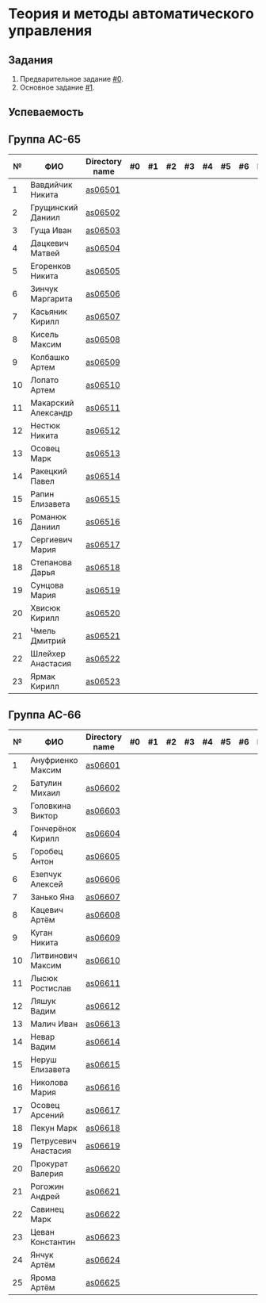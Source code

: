 # Теория и методы автоматического управления

## Задания

1. Предварительное задание [#0](./tasks/task_00/readme.md).
2. Основное задание [#1](./tasks/task_01/readme.md).

## Успеваемость

## Группа AC-65
| №  | ФИО                               | Directory name              | #0 | #1 | #2 | #3 | #4 | #5 | #6 | Рейтинг |
|----|-----------------------------------|-----------------------------|----|----|----|----|----|----|----|---------|
| 1  | Вавдийчик Никита                  |[as06501](./trunk/as06501/)  |    |    |    |    |    |    |    |         |
| 2  | Грущинский Даниил                 |[as06502](./trunk/as06502/)  |    |    |    |    |    |    |    |         |
| 3  | Гуща Иван                         |[as06503](./trunk/as06503/)  |    |    |    |    |    |    |    |         |
| 4  | Дацкевич Матвей                   |[as06504](./trunk/as06504/)  |    |    |    |    |    |    |    |         |
| 5  | Егоренков Никита                  |[as06505](./trunk/as06505/)  |    |    |    |    |    |    |    |         |
| 6  | Зинчук Маргарита                  |[as06506](./trunk/as06506/)  |    |    |    |    |    |    |    |         |
| 7  | Касьяник Кирилл                   |[as06507](./trunk/as06507/)  |    |    |    |    |    |    |    |         |
| 8  | Кисель Максим                     |[as06508](./trunk/as06508/)  |    |    |    |    |    |    |    |         |
| 9  | Колбашко Артем                    |[as06509](./trunk/as06509/)  |    |    |    |    |    |    |    |         |
| 10 | Лопато Артем                      |[as06510](./trunk/as06510/)  |    |    |    |    |    |    |    |         |
| 11 | Макарский Александр               |[as06511](./trunk/as06511/)  |    |    |    |    |    |    |    |         |
| 12 | Нестюк Никита                     |[as06512](./trunk/as06512/)  |    |    |    |    |    |    |    |         |
| 13 | Осовец Марк                       |[as06513](./trunk/as06513/)  |    |    |    |    |    |    |    |         |
| 14 | Ракецкий Павел                    |[as06514](./trunk/as06514/)  |    |    |    |    |    |    |    |         |
| 15 | Рапин Елизавета                   |[as06515](./trunk/as06515/)  |    |    |    |    |    |    |    |         |
| 16 | Романюк Даниил                    |[as06516](./trunk/as06516/)  |    |    |    |    |    |    |    |         |
| 17 | Сергиевич Мария                   |[as06517](./trunk/as06517/)  |    |    |    |    |    |    |    |         |
| 18 | Степанова Дарья                   |[as06518](./trunk/as06518/)  |    |    |    |    |    |    |    |         |
| 19 | Сунцова Мария                     |[as06519](./trunk/as06519/)  |    |    |    |    |    |    |    |         |
| 20 | Хвисюк Кирилл                     |[as06520](./trunk/as06520/)  |    |    |    |    |    |    |    |         |
| 21 | Чмель Дмитрий                     |[as06521](./trunk/as06521/)  |    |    |    |    |    |    |    |         |
| 22 | Шлейхер Анастасия                 |[as06522](./trunk/as06522/)  |    |    |    |    |    |    |    |         |
| 23 | Ярмак Кирилл                      |[as06523](./trunk/as06523/)  |    |    |    |    |    |    |    |         |

## Группа AC-66

| №  | ФИО                               | Directory name              | #0 | #1 | #2 | #3 | #4 | #5 | #6 | Рейтинг |
|----|-----------------------------------|-----------------------------|----|----|----|----|----|----|----|---------|
| 1  | Ануфриенко Максим                 |[as06601](./trunk/as06601/)  |    |    |    |    |    |    |    |         |
| 2  | Батулин Михаил                    |[as06602](./trunk/as06602/)  |    |    |    |    |    |    |    |         |
| 3  | Головкина Виктор                  |[as06603](./trunk/as06603/)  |    |    |    |    |    |    |    |         |
| 4  | Гончерёнок Кирилл                 |[as06604](./trunk/as06604/)  |    |    |    |    |    |    |    |         |
| 5  | Горобец Антон                     |[as06605](./trunk/as06605/)  |    |    |    |    |    |    |    |         |
| 6  | Езепчук Алексей                   |[as06606](./trunk/as06606/)  |    |    |    |    |    |    |    |         |
| 7  | Занько Яна                        |[as06607](./trunk/as06607/)  |    |    |    |    |    |    |    |         |
| 8  | Кацевич Артём                     |[as06608](./trunk/as06608/)  |    |    |    |    |    |    |    |         |
| 9  | Куган Никита                      |[as06609](./trunk/as06609/)  |    |    |    |    |    |    |    |         |
| 10 | Литвинович Максим                 |[as06610](./trunk/as06610/)  |    |    |    |    |    |    |    |         |
| 11 | Лысюк Ростислав                   |[as06611](./trunk/as06611/)  |    |    |    |    |    |    |    |         |
| 12 | Ляшук Вадим                       |[as06612](./trunk/as06612/)  |    |    |    |    |    |    |    |         |
| 13 | Малич Иван                        |[as06613](./trunk/as06613/)  |    |    |    |    |    |    |    |         |
| 14 | Невар Вадим                       |[as06614](./trunk/as06614/)  |    |    |    |    |    |    |    |         |
| 15 | Неруш Елизавета                   |[as06615](./trunk/as06615/)  |    |    |    |    |    |    |    |         |
| 16 | Николова Мария                    |[as06616](./trunk/as06616/)  |    |    |    |    |    |    |    |         |
| 17 | Осовец Арсений                    |[as06617](./trunk/as06617/)  |    |    |    |    |    |    |    |         |
| 18 | Пекун Марк                        |[as06618](./trunk/as06618/)  |    |    |    |    |    |    |    |         |
| 19 | Петрусевич Анастасия              |[as06619](./trunk/as06619/)  |    |    |    |    |    |    |    |         |
| 20 | Прокурат Валерия                  |[as06620](./trunk/as06620/)  |    |    |    |    |    |    |    |         |
| 21 | Рогожин Андрей                    |[as06621](./trunk/as06622/)  |    |    |    |    |    |    |    |         |
| 22 | Савинец Марк                      |[as06622](./trunk/as06622/)  |    |    |    |    |    |    |    |         |
| 23 | Цеван Константин                  |[as06623](./trunk/as06623/)  |    |    |    |    |    |    |    |         |
| 24 | Янчук Артём                       |[as06624](./trunk/as06624/)  |    |    |    |    |    |    |    |         |
| 25 | Ярома Артём                       |[as06625](./trunk/as06625/)  |    |    |    |    |    |    |    |         |